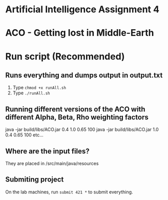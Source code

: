 # Artificial Intelligence Assignment 4
# ACO - Getting lost in Middle-Earth

# Run script (Recommended)
## Runs everything and dumps output in output.txt
1. Type `chmod +x runAll.sh`
2. Type `./runAll.sh`


## Running different versions of the ACO with different Alpha, Beta, Rho weighting factors
java -jar build/libs/ACO.jar 0.4 1.0 0.65 100
java -jar build/libs/ACO.jar 1.0 0.4 0.65 100
etc...


## Where are the input files?
They are placed in /src/main/java/resources

## Submiting project
On the lab machines, run `submit 421 *` to submit everything.

